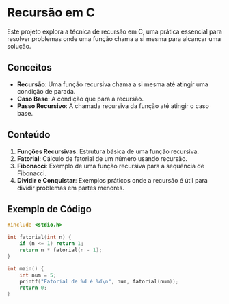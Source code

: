 # Recursão em C

Este projeto explora a técnica de recursão em C, uma prática essencial para resolver problemas onde uma função chama a si mesma para alcançar uma solução.

## Conceitos

- **Recursão**: Uma função recursiva chama a si mesma até atingir uma condição de parada.
- **Caso Base**: A condição que para a recursão.
- **Passo Recursivo**: A chamada recursiva da função até atingir o caso base.

## Conteúdo

1. **Funções Recursivas**: Estrutura básica de uma função recursiva.
2. **Fatorial**: Cálculo de fatorial de um número usando recursão.
3. **Fibonacci**: Exemplo de uma função recursiva para a sequência de Fibonacci.
4. **Dividir e Conquistar**: Exemplos práticos onde a recursão é útil para dividir problemas em partes menores.

## Exemplo de Código

```c
#include <stdio.h>

int fatorial(int n) {
    if (n <= 1) return 1;
    return n * fatorial(n - 1);
}

int main() {
    int num = 5;
    printf("Fatorial de %d é %d\n", num, fatorial(num));
    return 0;
}
